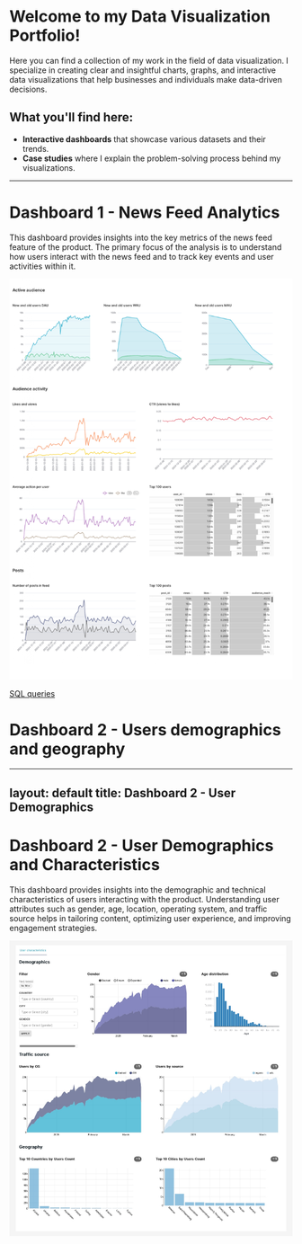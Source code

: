 
# Welcome to my Data Visualization Portfolio!

Here you can find a collection of my work in the field of data visualization. I specialize in creating clear and insightful charts, graphs, and interactive data visualizations that help businesses and individuals make data-driven decisions.

## What you'll find here:
- **Interactive dashboards** that showcase various datasets and their trends.
- **Case studies** where I explain the problem-solving process behind my visualizations.

---


# Dashboard 1 - News Feed Analytics

This dashboard provides insights into the key metrics of the news feed feature of the product. The primary focus of the analysis is to understand how users interact with the news feed and to track key events and user activities within it.

![News Feed Dashboard](assets/feed-main-dashboard.jpg)

[SQL queries](queries/dashboard-1.sql)


# Dashboard 2 - Users demographics and geography

---
layout: default
title: Dashboard 2 - User Demographics
---

# Dashboard 2 - User Demographics and Characteristics

This dashboard provides insights into the demographic and technical characteristics of users interacting with the product. Understanding user attributes such as gender, age, location, operating system, and traffic source helps in tailoring content, optimizing user experience, and improving engagement strategies.

![User Demographics Dashboard](/assets/feed-demographics-geography.jpg)



